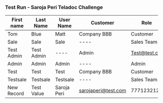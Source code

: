 ### Test Run - Saroja Peri Teladoc Challenge
|First name | Last Name | User Name | Customer | Role| Email | Cell Phone | Locked |
|---- | ---- | ---- | ----| ----| ----| ----| ----|
|Tom | Blue | Matt | Company BBB | Customer | matt@comp.com | 111222333 | Yes |
| Sale | Sale | Sale | ---- | Sales Team | sales@comp.com | 777111223 | No |
|Test Admin | Test Admin | ---- | Admin | Test@test.cz | 777888999 | No |
|Admin | Admin | Admin | ---- | Admin | admin@comp.com |777888999 | No|
| Test | Test | Test | Company BBB | Customer| test@test.cz | 789456123 | NO|
|Testsale | Testsale| Testsale | ---- | Sales Team | testsale@test.cz | 7894561233 | No| 👋
| New Record | Test Value | Saroja Peri | sarojaperi@test.com | 7771232123 | No | 


<!--
**saroja-peri-teladoc-challenge/saroja-peri-teladoc-challenge** is a ✨ _special_ ✨ repository because its `README.md` (this file) appears on your GitHub profile.


-->
